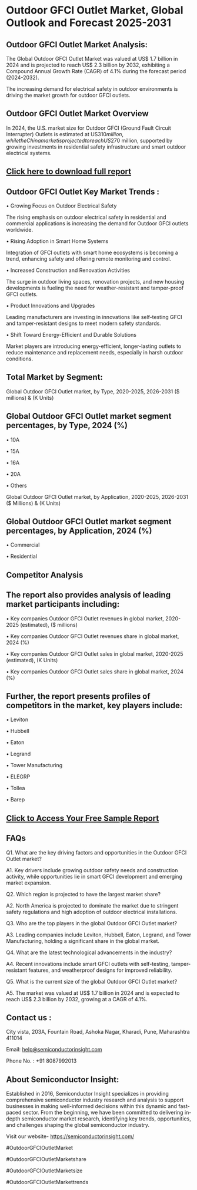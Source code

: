 Outdoor GFCI Outlet Market, Global Outlook and Forecast 2025-2031
=
Outdoor GFCI Outlet Market Analysis:
-
The Global Outdoor GFCI Outlet Market was valued at US$ 1.7 billion in 2024 and is projected to reach US$ 2.3 billion by 2032, exhibiting a Compound Annual Growth Rate (CAGR) of 4.1% during the forecast period (2024-2032).

The increasing demand for electrical safety in outdoor environments is driving the market growth for outdoor GFCI outlets.

Outdoor GFCI Outlet Market Overview
-
In 2024, the U.S. market size for Outdoor GFCI (Ground Fault Circuit Interrupter) Outlets is estimated at US$310 million, while the China market is projected to reach US$270 million, supported by growing investments in residential safety infrastructure and smart outdoor electrical systems.

[Click here to download full report](https://semiconductorinsight.com/report/outdoor-gfci-outlet-market/)
-
Outdoor GFCI Outlet Key Market Trends  :
-
•	Growing Focus on Outdoor Electrical Safety

The rising emphasis on outdoor electrical safety in residential and commercial applications is increasing the demand for Outdoor GFCI outlets worldwide.

•	Rising Adoption in Smart Home Systems

Integration of GFCI outlets with smart home ecosystems is becoming a trend, enhancing safety and offering remote monitoring and control.

•	Increased Construction and Renovation Activities

The surge in outdoor living spaces, renovation projects, and new housing developments is fueling the need for weather-resistant and tamper-proof GFCI outlets.

•	Product Innovations and Upgrades

Leading manufacturers are investing in innovations like self-testing GFCI and tamper-resistant designs to meet modern safety standards.

•	Shift Toward Energy-Efficient and Durable Solutions

Market players are introducing energy-efficient, longer-lasting outlets to reduce maintenance and replacement needs, especially in harsh outdoor conditions.

Total Market by Segment:
-
Global Outdoor GFCI Outlet market, by Type, 2020-2025, 2026-2031 ($ millions) & (K Units)

Global Outdoor GFCI Outlet market segment percentages, by Type, 2024 (%)
-
•	10A

•	15A

•	16A

•	20A

•	Others

Global Outdoor GFCI Outlet market, by Application, 2020-2025, 2026-2031 ($ Millions) & (K Units)

Global Outdoor GFCI Outlet market segment percentages, by Application, 2024 (%)
-
•	Commercial

•	Residential

Competitor Analysis
-
The report also provides analysis of leading market participants including:
-
•	Key companies Outdoor GFCI Outlet revenues in global market, 2020-2025 (estimated), ($ millions)

•	Key companies Outdoor GFCI Outlet revenues share in global market, 2024 (%)

•	Key companies Outdoor GFCI Outlet sales in global market, 2020-2025 (estimated), (K Units)

•	Key companies Outdoor GFCI Outlet sales share in global market, 2024 (%)

Further, the report presents profiles of competitors in the market, key players include:
-
•	Leviton

•	Hubbell

•	Eaton

•	Legrand

•	Tower Manufacturing

•	ELEGRP

•	Tollea

•	Barep

[Click to Access Your Free Sample Report](https://semiconductorinsight.com/report/outdoor-gfci-outlet-market/)
-
FAQs
-
Q1. What are the key driving factors and opportunities in the Outdoor GFCI Outlet market?

A1. Key drivers include growing outdoor safety needs and construction activity, while opportunities lie in smart GFCI development and emerging market expansion.

Q2. Which region is projected to have the largest market share?

A2. North America is projected to dominate the market due to stringent safety regulations and high adoption of outdoor electrical installations.

Q3. Who are the top players in the global Outdoor GFCI Outlet market?

A3. Leading companies include Leviton, Hubbell, Eaton, Legrand, and Tower Manufacturing, holding a significant share in the global market.

Q4. What are the latest technological advancements in the industry?

A4. Recent innovations include smart GFCI outlets with self-testing, tamper-resistant features, and weatherproof designs for improved reliability.

Q5. What is the current size of the global Outdoor GFCI Outlet market?

A5. The market was valued at US$ 1.7 billion in 2024 and is expected to reach US$ 2.3 billion by 2032, growing at a CAGR of 4.1%.

Contact us : 
-
City vista, 203A, Fountain Road, Ashoka Nagar, Kharadi, Pune, Maharashtra 411014

Email: help@semiconductorinsight.com

Phone No. : +91 8087992013

About Semiconductor Insight:
-
Established in 2016, Semiconductor Insight specializes in providing comprehensive semiconductor industry research and analysis to support businesses in making well-informed decisions within this dynamic and fast-paced sector. From the beginning, we have been committed to delivering in-depth semiconductor market research, identifying key trends, opportunities, and challenges shaping the global semiconductor industry.

Visit our website- https://semiconductorinsight.com/

#OutdoorGFCIOutletMarket 

#OutdoorGFCIOutletMarketshare

#OutdoorGFCIOutletMarketsize

#OutdoorGFCIOutletMarkettrends 

 

